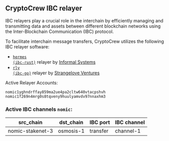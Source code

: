 ## CryptoCrew IBC relayer
IBC relayers play a crucial role in the interchain by efficiently managing and transmitting data and assets between different blockchain networks using the Inter-Blockchain Communication (IBC) protocol.

To facilitate interchain message transfers, CryptoCrew utilizes the following IBC relayer software: 
- <a href="https://github.com/informalsystems/hermes"><code>hermes (ibc-rust)</code></a> relayer by [Informal Systems](https://github.com/informalsystems)
- <a href="https://github.com/cosmos/relayer"><code>rly (ibc-go)</code></a> relayer by [Strangelove Ventures](https://github.com/strangelove-ventures)

Active Relayer Accounts:
```
nomic1yghndrffay859ma2ue4pa2cltw640vtacpshvh
nomic1f269n4mrg0s8tqveny9huulyamvdv97nnaxhm3
```

### Active IBC channels `nomic`:
| src_chain | dst_chain | IBC port | IBC channel |
| --------------- | --------------- | ------------ | ------------------- |
| nomic-stakenet-3 | osmosis-1 | transfer | channel-1 |